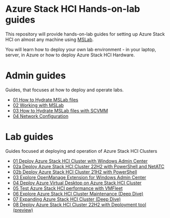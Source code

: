 # Azure Stack HCI Hands-on-lab guides

This repository will provide hands-on-lab guides for setting up Azure Stack HCI on almost any machine using [MSLab](https://aka.ms/mslab).

You will learn how to deploy your own lab environment - in your laptop, server, in Azure or how to deploy Azure Stack HCI Hardware.

# Admin guides

Guides, that focuses at how to deploy and operate labs.

* [01 How to Hydrate MSLab files](admin-guides/01-HydrateMSLab/)
* [02 Working with MSLab](admin-guides/02-WorkingWithMSLab/)
* [03 How to Hydrate MSLab files with SCVMM](admin-guides/04-HydrateMSLab%2BSCVMM/)
* [04 Network Configuration](admin-guides/05-NetworkConfiguration/)

# Lab guides

Guides focused at deploying and operation of Azure Stack HCI Clusters

* [01 Deploy Azure Stack HCI Cluster with Windows Admin Center](lab-guides/01-DeployAzureStackHCICluster-WAC/)
* [02a Deploy Azure Stack HCI Cluster 22H2 with PowerShell and NetATC](lab-guides/02a-DeployAzureStackHCICluster22H2-PowerShell-NetATC/)
* [02b Deploy Azure Stack HCI Cluster 21H2 with PowerShell](lab-guides/02b-DeployAzureStackHCICluster21H2-PowerShell/)
* [03 Explore OpenManage Extension for Windows Admin Center](lab-guides/03-OpenManageExtensionForWAC/)
* [04 Deploy Azure Virtual Desktop on Azure Stack HCI Cluster](lab-guides/04-DeployAVDonAzureStackHCI/)
* [05 Test Azure Stack HCI performance with VMFleet](lab-guides/05-TestPerformanceWithVMFleet/)
* [06 Explore Azure Stack HCI Cluster Maintenance (Deep Dive)](lab-guides/06-AzSHCIClusterMaintenanceDeepDive/)
* [07 Expanding Azure Stack HCI Cluster (Deep Dive)](lab-guides/07-ExpandingAzureStackHCICluster/)
* [08 Deploy Azure Stack HCI Cluster 22H2 with Deployment tool (preview)](lab-guides/08-DeployAzureStackHCICluster-DeploymentTool/)
